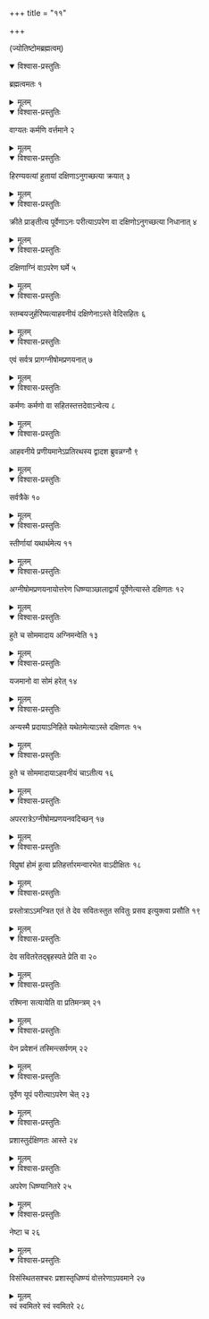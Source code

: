 +++
title = "११"

+++
  
  
(ज्योतिष्टोमब्रह्मत्वम्)



<details open><summary>विश्वास-प्रस्तुतिः</summary>

ब्रह्मत्वमतः १
</details>

<details><summary>मूलम्</summary>

ब्रह्मत्वमतः १
</details>


<details open><summary>विश्वास-प्रस्तुतिः</summary>

वाग्यतः कर्मणि वर्त्तमाने २
</details>

<details><summary>मूलम्</summary>

वाग्यतः कर्मणि वर्त्तमाने २
</details>


<details open><summary>विश्वास-प्रस्तुतिः</summary>

हिरण्यवत्यां हुतायां दक्षिणाऽनुगच्छत्या क्रयात् ३
</details>

<details><summary>मूलम्</summary>

हिरण्यवत्यां हुतायां दक्षिणाऽनुगच्छत्या क्रयात् ३
</details>


<details open><summary>विश्वास-प्रस्तुतिः</summary>

क्रीते प्राङ्तीत्य पूर्वेणाऽनः परीत्याऽपरेण वा दक्षिणोऽनुगच्छत्या निधानात् ४
</details>

<details><summary>मूलम्</summary>

क्रीते प्राङ्तीत्य पूर्वेणाऽनः परीत्याऽपरेण वा दक्षिणोऽनुगच्छत्या निधानात् ४
</details>


<details open><summary>विश्वास-प्रस्तुतिः</summary>

दक्षिणाग्निं वाऽपरेण घर्मे ५
</details>

<details><summary>मूलम्</summary>

दक्षिणाग्निं वाऽपरेण घर्मे ५
</details>


<details open><summary>विश्वास-प्रस्तुतिः</summary>

स्तम्बयजुर्हरिष्यत्याहवनीयं दक्षिणेनाऽस्ते वेदिसहितः ६
</details>

<details><summary>मूलम्</summary>

स्तम्बयजुर्हरिष्यत्याहवनीयं दक्षिणेनाऽस्ते वेदिसहितः ६
</details>


<details open><summary>विश्वास-प्रस्तुतिः</summary>

एवं सर्वत्र प्रागग्नीषोमप्रणयनात् ७
</details>

<details><summary>मूलम्</summary>

एवं सर्वत्र प्रागग्नीषोमप्रणयनात् ७
</details>


<details open><summary>विश्वास-प्रस्तुतिः</summary>

कर्मणः कर्मणो वा सहितस्तत्तदेवाऽन्वेत्य ८
</details>

<details><summary>मूलम्</summary>

कर्मणः कर्मणो वा सहितस्तत्तदेवाऽन्वेत्य ८
</details>


<details open><summary>विश्वास-प्रस्तुतिः</summary>

आहवनीये प्रणीयमानेऽप्रतिरथस्य द्वादश ब्रुवन्नग्नौ ९
</details>

<details><summary>मूलम्</summary>

आहवनीये प्रणीयमानेऽप्रतिरथस्य द्वादश ब्रुवन्नग्नौ ९
</details>


<details open><summary>विश्वास-प्रस्तुतिः</summary>

सर्वत्रैके १०
</details>

<details><summary>मूलम्</summary>

सर्वत्रैके १०
</details>


<details open><summary>विश्वास-प्रस्तुतिः</summary>

स्तीर्णायां यथार्थमेत्य ११
</details>

<details><summary>मूलम्</summary>

स्तीर्णायां यथार्थमेत्य ११
</details>


<details open><summary>विश्वास-प्रस्तुतिः</summary>

अग्नीषोमप्रणयनायोत्तरेण धिष्ण्याञ्छालाद्वार्यं पूर्वेणेत्यास्ते दक्षिणतः १२
</details>

<details><summary>मूलम्</summary>

अग्नीषोमप्रणयनायोत्तरेण धिष्ण्याञ्छालाद्वार्यं पूर्वेणेत्यास्ते दक्षिणतः १२
</details>


<details open><summary>विश्वास-प्रस्तुतिः</summary>

हुते च सोममादाय अग्निमन्वेति १३
</details>

<details><summary>मूलम्</summary>

हुते च सोममादाय अग्निमन्वेति १३
</details>


<details open><summary>विश्वास-प्रस्तुतिः</summary>

यजमानो वा सोमं हरेत् १४
</details>

<details><summary>मूलम्</summary>

यजमानो वा सोमं हरेत् १४
</details>


<details open><summary>विश्वास-प्रस्तुतिः</summary>

अन्यस्मै प्रदायाऽनिहिते यथेतमेत्याऽस्ते दक्षिणतः १५
</details>

<details><summary>मूलम्</summary>

अन्यस्मै प्रदायाऽनिहिते यथेतमेत्याऽस्ते दक्षिणतः १५
</details>


<details open><summary>विश्वास-प्रस्तुतिः</summary>

हुते च सोममादायाऽहवनीयं चाऽतीत्य १६
</details>

<details><summary>मूलम्</summary>

हुते च सोममादायाऽहवनीयं चाऽतीत्य १६
</details>


<details open><summary>विश्वास-प्रस्तुतिः</summary>

अपररात्रेऽग्नीषोमप्रणयनवदिच्छन् १७
</details>

<details><summary>मूलम्</summary>

अपररात्रेऽग्नीषोमप्रणयनवदिच्छन् १७
</details>


<details open><summary>विश्वास-प्रस्तुतिः</summary>

विप्रुषां होमं हुत्वा प्रतिहर्त्तारमन्वारभेत वाऽदीक्षितः १८
</details>

<details><summary>मूलम्</summary>

विप्रुषां होमं हुत्वा प्रतिहर्त्तारमन्वारभेत वाऽदीक्षितः १८
</details>


<details open><summary>विश्वास-प्रस्तुतिः</summary>

प्रस्तोत्राऽऽमन्त्रित एतं ते देव सवितःस्तुत सवितुः प्रसव इत्युक्त्वा प्रसौति १९
</details>

<details><summary>मूलम्</summary>

प्रस्तोत्राऽऽमन्त्रित एतं ते देव सवितःस्तुत सवितुः प्रसव इत्युक्त्वा प्रसौति १९
</details>


<details open><summary>विश्वास-प्रस्तुतिः</summary>

देव सवितरेतद्बृहस्पते प्रेति वा २०
</details>

<details><summary>मूलम्</summary>

देव सवितरेतद्बृहस्पते प्रेति वा २०
</details>


<details open><summary>विश्वास-प्रस्तुतिः</summary>

रश्मिना सत्यायेति वा प्रतिमन्त्रम् २१
</details>

<details><summary>मूलम्</summary>

रश्मिना सत्यायेति वा प्रतिमन्त्रम् २१
</details>


<details open><summary>विश्वास-प्रस्तुतिः</summary>

येन प्रवेशनं तस्मिन्त्सर्पणम् २२
</details>

<details><summary>मूलम्</summary>

येन प्रवेशनं तस्मिन्त्सर्पणम् २२
</details>


<details open><summary>विश्वास-प्रस्तुतिः</summary>

पूर्वेण यूपं परीत्याऽपरेण चेत् २३
</details>

<details><summary>मूलम्</summary>

पूर्वेण यूपं परीत्याऽपरेण चेत् २३
</details>


<details open><summary>विश्वास-प्रस्तुतिः</summary>

प्रशास्तुर्दक्षिणतः आस्ते २४
</details>

<details><summary>मूलम्</summary>

प्रशास्तुर्दक्षिणतः आस्ते २४
</details>


<details open><summary>विश्वास-प्रस्तुतिः</summary>

अपरेण धिष्ण्यानितरे २५
</details>

<details><summary>मूलम्</summary>

अपरेण धिष्ण्यानितरे २५
</details>


<details open><summary>विश्वास-प्रस्तुतिः</summary>

नेष्टा च २६
</details>

<details><summary>मूलम्</summary>

नेष्टा च २६
</details>


<details open><summary>विश्वास-प्रस्तुतिः</summary>

विसंस्थितसश्चरः प्रशास्तृधिष्ण्यं वोत्तरेणाऽपवमाने २७
</details>

<details><summary>मूलम्</summary>

विसंस्थितसश्चरः प्रशास्तृधिष्ण्यं वोत्तरेणाऽपवमाने २७
</details>
स्वं स्वमितरे स्वं स्वमितरे २८